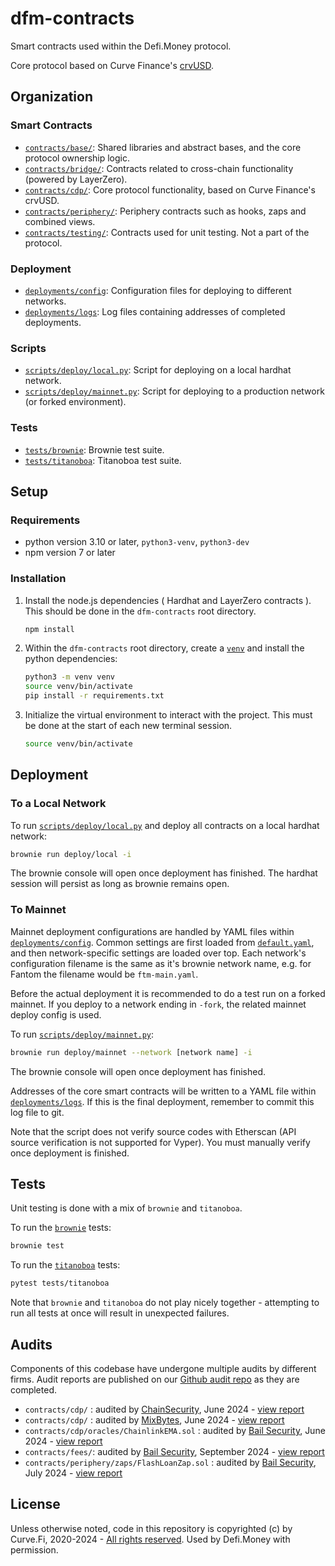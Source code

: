 # dfm-contracts

Smart contracts used within the Defi.Money protocol.

Core protocol based on Curve Finance's [crvUSD](https://github.com/curvefi/curve-stablecoin).

## Organization

### Smart Contracts
* [`contracts/base/`](contracts/base): Shared libraries and abstract bases, and the core protocol ownership logic.
* [`contracts/bridge/`](contracts/bridge): Contracts related to cross-chain functionality (powered by LayerZero).
* [`contracts/cdp/`](contracts/cdp): Core protocol functionality, based on Curve Finance's crvUSD.
* [`contracts/periphery/`](contracts/periphery): Periphery contracts such as hooks, zaps and combined views.
* [`contracts/testing/`](contracts/testing): Contracts used for unit testing. Not a part of the protocol.

### Deployment
* [`deployments/config`](deployments/config): Configuration files for deploying to different networks.
* [`deployments/logs`](deployments/logs): Log files containing addresses of completed deployments.

### Scripts
* [`scripts/deploy/local.py`](scripts/deploy/local.py): Script for deploying on a local hardhat network.
* [`scripts/deploy/mainnet.py`](scripts/deploy/mainnet.py): Script for deploying to a production network (or forked environment).

### Tests
* [`tests/brownie`](tests/brownie): Brownie test suite.
* [`tests/titanoboa`](tests/titanoboa): Titanoboa test suite.

## Setup

### Requirements

- python version 3.10 or later, `python3-venv`, `python3-dev`
- npm version 7 or later

### Installation

1. Install the node.js dependencies ( Hardhat and LayerZero contracts ). This should be done in the `dfm-contracts` root directory.

   ```bash
   npm install
   ```

2. Within the `dfm-contracts` root directory, create a [`venv`](https://docs.python.org/3/library/venv.html) and install the python dependencies:

   ```bash
   python3 -m venv venv
   source venv/bin/activate
   pip install -r requirements.txt
   ```

3. Initialize the virtual environment to interact with the project. This must be done at the start of each new terminal session.

   ```bash
   source venv/bin/activate
   ```

## Deployment

### To a Local Network

To run [`scripts/deploy/local.py`](scripts/deploy/local.py) and deploy all contracts on a local hardhat network:

```bash
brownie run deploy/local -i
```

The brownie console will open once deployment has finished. The hardhat session will persist as long as brownie remains open.

### To Mainnet

Mainnet deployment configurations are handled by YAML files within [`deployments/config`](deployments/config). Common settings are first loaded from [`default.yaml`](deployments/config/default.yaml), and then network-specific settings are loaded over top. Each network's configuration filename is the same as it's brownie network name, e.g. for Fantom the filename would be `ftm-main.yaml`.

Before the actual deployment it is recommended to do a test run on a forked mainnet. If you deploy to a network ending in `-fork`, the related mainnet deploy config is used.

To run [`scripts/deploy/mainnet.py`](scripts/deploy/mainnet.py):


```bash
brownie run deploy/mainnet --network [network name] -i
```

The brownie console will open once deployment has finished.

Addresses of the core smart contracts will be written to a YAML file within [`deployments/logs`](deployments/logs). If this is the final deployment, remember to commit this log file to git.

Note that the script does not verify source codes with Etherscan (API source verification is not supported for Vyper). You must manually verify once deployment is finished.

## Tests

Unit testing is done with a mix of `brownie` and `titanoboa`.

To run the [`brownie`](https://github.com/eth-brownie/brownie) tests:

```bash
brownie test
```

To run the [`titanoboa`](https://github.com/vyperlang/titanoboa) tests:

```bash
pytest tests/titanoboa
```

Note that `brownie` and `titanoboa` do not play nicely together - attempting to run all tests at once will result in unexpected failures.

## Audits

Components of this codebase have undergone multiple audits by different firms. Audit reports are published on our [Github audit repo](https://github.com/defidotmoney/audits) as they are completed.

* `contracts/cdp/` : audited by [ChainSecurity](https://chainsecurity.com/), June 2024 - [view report](https://github.com/defidotmoney/audits/blob/main/audits/Core%20Protocol%20-%20ChainSecurity%20-%20June%202024.pdf)
* `contracts/cdp/` : audited by [MixBytes](https://mixbytes.io/), June 2024 - [view report](https://github.com/defidotmoney/audits/blob/main/audits/Core%20Protocol%20-%20MixBytes%20-%20June%202024.pdf)
* `contracts/cdp/oracles/ChainlinkEMA.sol` : audited by [Bail Security](https://bailsec.io/), June 2024 - [view report](https://github.com/defidotmoney/audits/blob/main/audits/ChainlinkEMA%20-%20BailSec%20-%20June%202024.pdf)
* `contracts/fees/`: audited by [Bail Security](https://bailsec.io/), September 2024 - [view report](https://github.com/defidotmoney/audits/blob/main/audits/Fee%20Module%20-%20BailSec%20-%20September%202024.pdf)
* `contracts/periphery/zaps/FlashLoanZap.sol` : audited by [Bail Security](https://bailsec.io/), July 2024 - [view report](https://github.com/defidotmoney/audits/blob/main/audits/LeverageZap%20-%20BailSec%20-%20July%202024.pdf)

## License

Unless otherwise noted, code in this repository is copyrighted (c) by Curve.Fi, 2020-2024 - [All rights reserved](LICENSE). Used by Defi.Money with permission.
